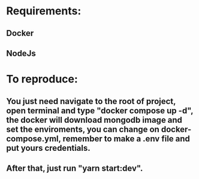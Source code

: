 # Requirements:
## Docker
## NodeJs

# To reproduce:
## You just need navigate to the root of project, open terminal and type "docker compose up -d", the docker will download mongodb image and set the enviroments, you can change on docker-compose.yml, remember to make a .env file and put yours credentials.
## After that, just run "yarn start:dev".